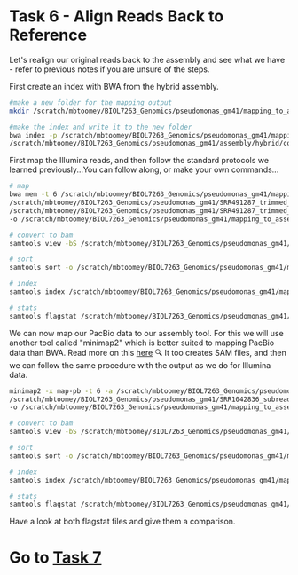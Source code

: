 # Task 6 - Align Reads Back to Reference
Let's realign our original reads back to the assembly and see what we have - refer to previous notes if you are unsure of the steps.

First create an index with BWA from the hybrid assembly.
```bash
#make a new folder for the mapping output
mkdir /scratch/mbtoomey/BIOL7263_Genomics/pseudomonas_gm41/mapping_to_assembly/

#make the index and write it to the new folder
bwa index -p /scratch/mbtoomey/BIOL7263_Genomics/pseudomonas_gm41/mapping_to_assembly/hybrid_assembly \
/scratch/mbtoomey/BIOL7263_Genomics/pseudomonas_gm41/assembly/hybrid/contigs.fasta 
```

First map the Illumina reads, and then follow the standard protocols we learned previously...You can follow along, or make your own commands...

```bash
# map
bwa mem -t 6 /scratch/mbtoomey/BIOL7263_Genomics/pseudomonas_gm41/mapping_to_assembly/hybrid_assembly \
/scratch/mbtoomey/BIOL7263_Genomics/pseudomonas_gm41/SRR491287_trimmed_reads_val_1.fq.gz \
/scratch/mbtoomey/BIOL7263_Genomics/pseudomonas_gm41/SRR491287_trimmed_reads_val_2.fq.gz \
-o /scratch/mbtoomey/BIOL7263_Genomics/pseudomonas_gm41/mapping_to_assembly/pseud_illumina.sam

# convert to bam
samtools view -bS /scratch/mbtoomey/BIOL7263_Genomics/pseudomonas_gm41/mapping_to_assembly/pseud_illumina.sam > /scratch/mbtoomey/BIOL7263_Genomics/pseudomonas_gm41/mapping_to_assembly/pseudo_illumina.bam

# sort
samtools sort -o /scratch/mbtoomey/BIOL7263_Genomics/pseudomonas_gm41/mapping_to_assembly/pseudo_illumina_sorted.bam /scratch/mbtoomey/BIOL7263_Genomics/pseudomonas_gm41/mapping_to_assembly/pseudo_illumina.bam

# index
samtools index /scratch/mbtoomey/BIOL7263_Genomics/pseudomonas_gm41/mapping_to_assembly/pseudo_illumina_sorted.bam

# stats
samtools flagstat /scratch/mbtoomey/BIOL7263_Genomics/pseudomonas_gm41/mapping_to_assembly/pseudo_illumina_sorted.bam > /scratch/mbtoomey/BIOL7263_Genomics/pseudomonas_gm41/mapping_to_assembly/pseudo_illumina_sorted.stats
```

We can now map our PacBio data to our assembly too!. For this we will use another tool called "minimap2" which is better suited to mapping PacBio data than BWA. Read more on this [here](https://lh3.github.io/2018/04/02/minimap2-and-the-future-of-bwa) :mag:
It too creates SAM files, and then we can follow the same procedure with the output as we do for Illumina data.
```bash
minimap2 -x map-pb -t 6 -a /scratch/mbtoomey/BIOL7263_Genomics/pseudomonas_gm41/assembly/hybrid/contigs.fasta \
/scratch/mbtoomey/BIOL7263_Genomics/pseudomonas_gm41/SRR1042836_subreads.fastq.gz  \
-o /scratch/mbtoomey/BIOL7263_Genomics/pseudomonas_gm41/mapping_to_assembly/pseud_pacbio.sam

# convert to bam
samtools view -bS /scratch/mbtoomey/BIOL7263_Genomics/pseudomonas_gm41/mapping_to_assembly/pseud_pacbio.sam > /scratch/mbtoomey/BIOL7263_Genomics/pseudomonas_gm41/mapping_to_assembly/pseudo_pacbio.bam

# sort
samtools sort -o /scratch/mbtoomey/BIOL7263_Genomics/pseudomonas_gm41/mapping_to_assembly/pseudo_pacbio_sorted.bam /scratch/mbtoomey/BIOL7263_Genomics/pseudomonas_gm41/mapping_to_assembly/pseudo_pacbio.bam

# index
samtools index /scratch/mbtoomey/BIOL7263_Genomics/pseudomonas_gm41/mapping_to_assembly/pseudo_pacbio_sorted.bam

# stats
samtools flagstat /scratch/mbtoomey/BIOL7263_Genomics/pseudomonas_gm41/mapping_to_assembly/pseudo_pacbio_sorted.bam > /scratch/mbtoomey/BIOL7263_Genomics/pseudomonas_gm41/mapping_to_assembly/pseudo_pacbio_sorted.stats
```

Have a look at both flagstat files and give them a comparison.

# Go to [Task 7](https://github.com/mbtoomey/genomics_adventure/blob/release/chapter_5/task_7.md)
